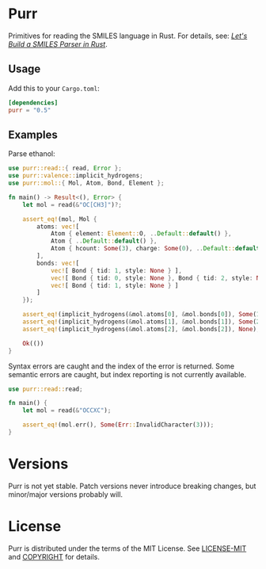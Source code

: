 # Purr

Primitives for reading the SMILES language in Rust. For details, see: *[Let's Build a SMILES Parser in Rust](https://depth-first.com/articles/2020/05/25/lets-build-a-smiles-parser-in-rust/)*.

## Usage

Add this to your `Cargo.toml`:

```toml
[dependencies]
purr = "0.5"
```

## Examples

Parse ethanol:

```rust
use purr::read::{ read, Error };
use purr::valence::implicit_hydrogens;
use purr::mol::{ Mol, Atom, Bond, Element };

fn main() -> Result<(), Error> {
    let mol = read(&"OC[CH3]")?;

    assert_eq!(mol, Mol {
        atoms: vec![
            Atom { element: Element::O, ..Default::default() },
            Atom { ..Default::default() },
            Atom { hcount: Some(3), charge: Some(0), ..Default::default() }
        ],
        bonds: vec![
            vec![ Bond { tid: 1, style: None } ],
            vec![ Bond { tid: 0, style: None }, Bond { tid: 2, style: None } ],
            vec![ Bond { tid: 1, style: None } ]
        ]
    });

    assert_eq!(implicit_hydrogens(&mol.atoms[0], &mol.bonds[0]), Some(1));
    assert_eq!(implicit_hydrogens(&mol.atoms[1], &mol.bonds[1]), Some(2));
    assert_eq!(implicit_hydrogens(&mol.atoms[2], &mol.bonds[2]), None);

    Ok(())
}
```

Syntax errors are caught and the index of the error is returned. Some semantic
errors are caught, but index reporting is not currently available.

```rust
use purr::read::read;

fn main() {
    let mol = read(&"OCCXC");

    assert_eq!(mol.err(), Some(Err::InvalidCharacter(3)));
}
```

# Versions

Purr is not yet stable. Patch versions never introduce breaking changes, but minor/major versions probably will.

# License

Purr is distributed under the terms of the MIT License. See
[LICENSE-MIT](LICENSE-MIT) and [COPYRIGHT](COPYRIGHT) for details.